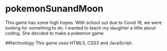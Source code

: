 # pokemonSunandMoon
This game has some high hopes. With school out due to Covid 19, we were looking for something to do. I wanted to teach my daughter a little about coding.
She decided to make a pokemon game.

##technology
This game uses HTML5, CSS3 and JavaScript.
